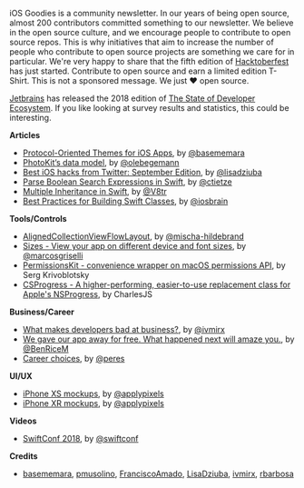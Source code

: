 iOS Goodies is a community newsletter. In our years of being open source, almost 200 contributors committed something to our newsletter. We believe in the open source culture, and we encourage people to contribute to open source repos. This is why initiatives that aim to increase the number of people who contribute to open source projects are something we care for in particular. We're very happy to share that the fifth edition of [Hacktoberfest](https://hacktoberfest.digitalocean.com/) has just started. Contribute to open source and earn a limited edition T-Shirt. This is not a sponsored message. We just ❤️ open source.

[Jetbrains](https://twitter.com/jetbrains) has released the 2018 edition of [The State of Developer Ecosystem](https://www.jetbrains.com/research/devecosystem-2018/swift-objc/). If you like looking at survey results and statistics, this could be interesting. 

**Articles**

* [Protocol-Oriented Themes for iOS Apps](http://basememara.com/protocol-oriented-themes-for-ios-apps/), by [@basememara](https://twitter.com/basememara)
* [PhotoKit’s data model](https://oleb.net/2018/photos-data-model), by [@olebegemann](https://twitter.com/olebegemann)
* [Best iOS hacks from Twitter: September Edition](https://flawlessapp.io/blog/best-ios-hacks-from-twitter-september-edition/), by [@lisadziuba](https://twitter.com/LisaDziuba)
* [Parse Boolean Search Expressions in Swift](http://christiantietze.de/posts/2018/09/search-string-parser/), by [@ctietze](https://twitter.com/ctietze)
* [Multiple Inheritance in Swift](http://www.vadimbulavin.com/multiple-inheritance-swift/), by [@V8tr](https://twitter.com/V8tr)
* [Best Practices for Building Swift Classes](https://www.appcoda.com/swift-class-best-practice/), by [@iosbrain](https://twitter.com/iosbrain)

**Tools/Controls**

* [AlignedCollectionViewFlowLayout](https://github.com/mischa-hildebrand/AlignedCollectionViewFlowLayout), by [@mischa-hildebrand](https://github.com/mischa-hildebrand)
* [Sizes - View your app on different device and font sizes](https://github.com/marcosgriselli/Sizes), by [@marcosgriselli](https://twitter.com/marcosgriselli)
* [PermissionsKit - convenience wrapper on macOS permissions API](https://github.com/MacPaw/PermissionsKit), by Serg Krivoblotsky
* [CSProgress - A higher-performing, easier-to-use replacement class for Apple's NSProgress](https://github.com/CharlesJS/CSProgress), by CharlesJS


**Business/Career**

* [What makes developers bad at business?](https://qotoqot.com/blog/blind-spots/), by [@ivmirx](https://twitter.com/ivmirx)
* [We gave our app away for free. What happened next will amaze you.](https://medium.com/@benricem/i-gave-my-app-away-for-free-what-happens-next-will-amaze-you-22f07bf1616f), by [@BenRiceM](https://twitter.com/BenRiceM)
* [Career choices](https://ruiper.es/2018/10/01/career-choices/), by [@peres](https://twitter.com/peres)

**UI/UX**

* [iPhone XS mockups](https://applypixels.com/template/iphone-xs/#sketch), by [@applypixels](https://twitter.com/applypixels)
* [iPhone XR mockups](https://applypixels.com/template/iphone-xr/#sketch), by [@applypixels](https://twitter.com/applypixels)

**Videos**

* [SwiftConf 2018](https://www.youtube.com/playlist?list=PLgUjQUYKwG_hkD2ZcfAs7bTZwbEtAnNFs), by [@swiftconf](https://twitter.com/swiftconf)

**Credits**

* [basememara](https://github.com/basememara), [pmusolino](https://github.com/pmusolino), [FranciscoAmado](https://github.com/FranciscoAmado), [LisaDziuba](https://github.com/LisaDziuba), [ivmirx](https://github.com/ivmirx), [rbarbosa](https://github.com/rbarbosa)
